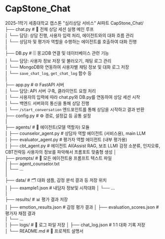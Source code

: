 # CapStone_Chat
2025-1학기 세종대학교 캡스톤 "심리상담 서비스" AI파트
CapStone_Chat/  
├── chat.py                     # 💬 전체 상담 세션 실행 메인 루프   
│   └── 담당: 상담 진행, 사용자 입력 처리, 에이전트와의 대화 흐름 관리  
│   └── 상담자 및 평가자 역할을 수행하는 에이전트를 호출하여 대화 진행  
│  
├── DB.py                       # 🗄️ 몽고DB 연결 및 데이터베이스 관련 기능   
│   └── 담당: 사용자 정보 저장 및 불러오기, 채팅 로그 관리  
│   └── MongoDB와 연동하여 사용자별 채팅 정보 및 대화 로그 저장  
│   └── `save_chat_log`, `get_chat_log` 함수 등  
│  
├── app.py                      # 🌐 FastAPI 서버   
│   └── 담당: API 서버 구축, 클라이언트 요청 처리  
│   └── 사용자의 입력에 따라 chat.py와 DB.py를 연동하여 상담 세션 시작  
│   └── 백엔드 서버와의 통신을 통해 상담 진행  
│   └── `/start_conversation` 엔드포인트를 통해 상담을 시작하고 결과 반환  
├── config.py                   # ⚙️ 경로, 설정값 등 공통 설정   
│  
├── agents/                     # 🤖 에이전트(모델 역할자) 모듈    
│   ├── counselor_agent.py      # 상담자 역할 에이전트 (서비스용), main LLM   
│   ├── evaluator_agent.py      # 평가자 역할 에이전트 (내부 평가용)  
│   ├── cbt_agent.py            # 에이전트 AI(Assist RAG, 보조 LLM) 감정 소분류, 인지오류, CBT전략등  사용자의 정보를 파악해서 프롬포트 맞춤형 생성 
│  
├── prompts/                    # 📝 모든 에이전트용 프롬프트 텍스트 파일    
│   ├── agent_counselor.txt  
│   └── ...  
│  
├── data/                       # 🗂️ 대화 샘플, 감정 분석 결과 등 저장 위치  
│   ├── example1.json      # 내담자 정보및 시작대화
│   └── ...       
│   
├── results/                    # 📊 평가 결과 저장  
│   ├── emotion_results.json    # 감정 평가 결과 
│   ├── evaluation_scores.json  # 평가자 채점 결과    
│   └── ...  
│
├── logs/                       # 📜 로그 파일 저장
│   ├── chat_log.json           # 1:1 대화 기록 저장  
│
└── README.md                   # 📘 프로젝트 설명서  